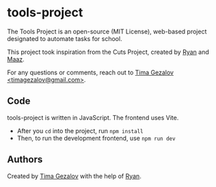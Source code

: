 # tools-project

The Tools Project is an open-source (MIT License), web-based project designated to automate tasks for school. 

This project took inspiration from the Cuts Project, created by [Ryan](https://github.com/starlessknights) and [Maaz](https://github.com/maazie2000).

For any questions or comments, reach out to [Tima Gezalov \<timagezalov@gmail.com>](https://github.com/timagez).

## Code

tools-project is written in JavaScript. The frontend uses Vite. 

- After you `cd` into the project, run `npm install`
- Then, to run the development frontend, use `npm run dev`

## Authors

Created by [Tima Gezalov](https://www.github.com/timagez) with the help of [Ryan](https://www.github.com/starlessknights).
